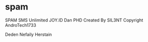 # spam
SPAM SMS Unlimited
JOY.ID Dan PHD
Created By SIL3NT
Copyright AndroTech1733

Deden Nefaily Herstain
